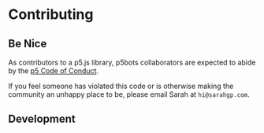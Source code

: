 # Contributing

## Be Nice
As contributors to a p5.js library, p5bots collaborators are expected to abide by the [p5 Code of Conduct](https://github.com/processing/p5.js/blob/master/CONTRIBUTING.md).

If you feel someone has violated this code or is otherwise making the community an unhappy place to be, please email Sarah at `hi@sarahgp.com`.

## Development